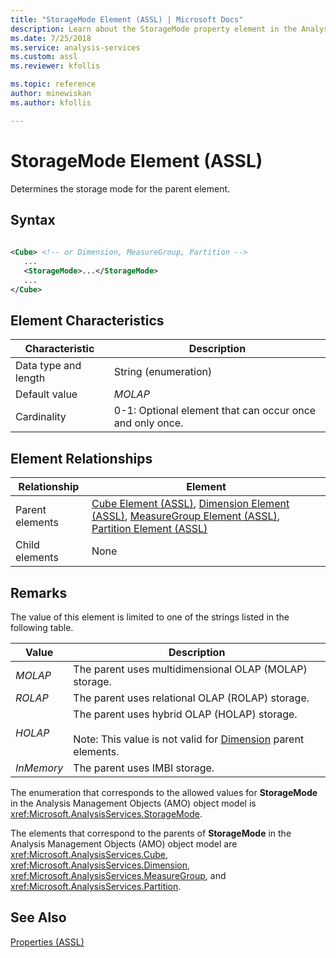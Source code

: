 ```yaml
---
title: "StorageMode Element (ASSL) | Microsoft Docs"
description: Learn about the StorageMode property element in the Analysis Services Scripting Language (ASSL) schema.
ms.date: 7/25/2018
ms.service: analysis-services
ms.custom: assl
ms.reviewer: kfollis

ms.topic: reference
author: minewiskan
ms.author: kfollis

---
```

# StorageMode Element (ASSL)

  Determines the storage mode for the parent element.  
  
## Syntax  
  
```xml  
  
<Cube> <!-- or Dimension, MeasureGroup, Partition -->  
   ...  
   <StorageMode>...</StorageMode>  
   ...  
</Cube>  
```  
  
## Element Characteristics  
  
|Characteristic|Description|  
|--------------------|-----------------|  
|Data type and length|String (enumeration)|  
|Default value|*MOLAP*|  
|Cardinality|0-1: Optional element that can occur once and only once.|  
  
## Element Relationships  
  
|Relationship|Element|  
|------------------|-------------|  
|Parent elements|[Cube Element &#40;ASSL&#41;](../objects/cube-element-assl.md), [Dimension Element &#40;ASSL&#41;](../objects/dimension-element-assl.md), [MeasureGroup Element &#40;ASSL&#41;](../objects/measuregroup-element-assl.md), [Partition Element &#40;ASSL&#41;](../objects/partition-element-assl.md)|  
|Child elements|None|  
  
## Remarks  
 The value of this element is limited to one of the strings listed in the following table.  
  
|Value|Description|  
|-----------|-----------------|  
|*MOLAP*|The parent uses multidimensional OLAP (MOLAP) storage.|  
|*ROLAP*|The parent uses relational OLAP (ROLAP) storage.|  
|*HOLAP*|The parent uses hybrid OLAP (HOLAP) storage.<br /><br /> Note: This value is not valid for [Dimension](../objects/dimension-element-assl.md) parent elements.|  
|*InMemory*|The parent uses IMBI storage.|  
  
 The enumeration that corresponds to the allowed values for **StorageMode** in the Analysis Management Objects (AMO) object model is <xref:Microsoft.AnalysisServices.StorageMode>.  
  
 The elements that correspond to the parents of **StorageMode** in the Analysis Management Objects (AMO) object model are <xref:Microsoft.AnalysisServices.Cube>, <xref:Microsoft.AnalysisServices.Dimension>, <xref:Microsoft.AnalysisServices.MeasureGroup>, and <xref:Microsoft.AnalysisServices.Partition>.  
  
## See Also  
 [Properties &#40;ASSL&#41;](properties-assl.md)  
  
  
